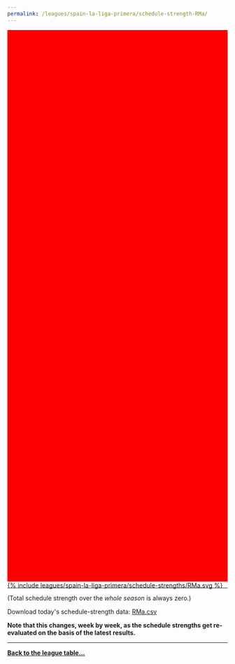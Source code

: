 ```yaml
---
permalink: /leagues/spain-la-liga-primera/schedule-strength-RMa/
---
```


<style>
.svg-wrap {
    background-color:red;
    height:0;
    padding-top:250%; /* 350px/550px */
    position: relative;
}

svg {
    background-color: white;
    height: 100%;
    display:block;
    width: 100%;
    position: absolute;
    top:0;
    left:0;
}
</style>


<div class="svg-wrap">
{% include leagues/spain-la-liga-primera/schedule-strengths/RMa.svg %}
</div>

-----

(Total schedule strength over the *whole season* is always zero.)


Download today's schedule-strength data: [RMa.csv](/assets/leagues/spain-la-liga-primera/2021/schedule-strengths/RMa.csv)

**Note that this changes, week by week, as the schedule strengths get re-evaluated on the
basis of the latest results.**

-----

[**Back to the league table...**](/leagues/spain-la-liga-primera)


